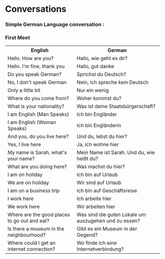 # Conversations

### Simple German Language conversation :
### First Meet

<table>
	<tr>
        <th>English</th>
        <th>German</th>
    </tr>
    <tr>
        <td>Hello. How are you?</td>
        <td>Hallo, wie geht es dir?</td>
    </tr>
    <tr>
        <td>Hello. I'm fine, thank you</td>
        <td>Hallo, gut danke</td>
    </tr>
    <tr>
        <td>Do you speak German?</td>
        <td>Sprichst du Deutsch?</td>
    </tr>
    <tr>
        <td>No, I don't speak German</td>
        <td>Nein, ich spreche kein Deutsch</td>
    </tr>
    <tr>
        <td>Only a little bit</td>
        <td>Nur ein wenig</td>
    </tr>
    <tr>
        <td>Where do you come from?</td>
        <td>Woher kommst du?</td>
    </tr>
    <tr>
        <td>What is your nationality?</td>
        <td>Was ist deine Staatsbürgerschaft?</td>
    </tr>
    <tr>
        <td>I am English (Man Speaks)</td>
        <td>Ich bin Engländer</td>
    </tr>
    <tr>
        <td>I am English (Woman Speaks)</td>
        <td>Ich bin Engländerin</td>
    </tr>
    <tr>
        <td>And you, do you live here?</td>
        <td>Und du, lebst du hier?</td>
    </tr>
    <tr>
        <td>Yes, I live here</td>
        <td>Ja, ich wohne hier</td>
    </tr>
    <tr>
        <td>My name is Sarah, what's your name?</td>
        <td>Mein Name ist Sarah. Und du, wie heißt du?</td>
    </tr>
    <tr>
        <td>What are you doing here?</td>
        <td>Was machst du hier?</td>
    </tr>
    <tr>
        <td>I am on holiday</td>
        <td>Ich bin auf Urlaub</td>
    </tr>
    <tr>
        <td>We are on holiday</td>
        <td>Wir sind auf Urlaub</td>
    </tr>
    <tr>
        <td>I am on a business trip</td>
        <td>Ich bin auf Geschäftsreise</td>
    </tr>
    <tr>
        <td>I work here</td>
        <td>Ich arbeite hier</td>
    </tr>
    <tr>
        <td>We work here</td>
        <td>Wir arbeiten hier</td>
    </tr>
    <tr>
        <td>Where are the good places to go out and eat?</td>
        <td>Was sind die guten Lokale um auszugehen und zu essen?</td>
    </tr>
    <tr>
        <td>Is there a museum in the neighbourhood?</td>
        <td>Gibt es ein Museum in der Gegend?</td>
    </tr>
    <tr>
        <td>Where could I get an internet connection?</td>
        <td>Wo finde ich eine Internetverbindung?</td>
    </tr>
</table>
